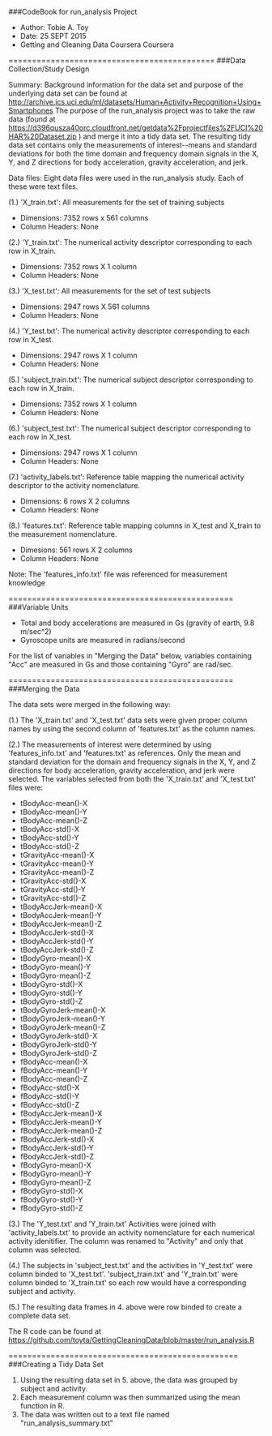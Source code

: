 ###CodeBook for run_analysis Project

* Author: Tobie A. Toy
* Date: 25 SEPT 2015
* Getting and Cleaning Data Coursera Coursera

============================================
###Data Collection/Study Design

Summary: Background information for the data set and purpose of the underlying data set can be found at http://archive.ics.uci.edu/ml/datasets/Human+Activity+Recognition+Using+Smartphones  The purpose of the run_analysis project was to take the raw data (found at https://d396qusza40orc.cloudfront.net/getdata%2Fprojectfiles%2FUCI%20HAR%20Dataset.zip ) and merge it into a tidy data set. The resulting tidy data set contains only the measurements of interest--means and standard deviations for both the time domain and frequency domain signals in the X, Y, and Z directions for body acceleration, gravity acceleration, and jerk. 

Data files: Eight data files were used in the run_analysis study. Each of these were text files. 

(1.) 'X_train.txt': All measurements for the set of training subjects
- Dimensions: 7352 rows x 561 columns
- Column Headers: None 

(2.) 'Y_train.txt': The numerical activity descriptor corresponding to each row in X_train.
- Dimensions: 7352 rows X 1 column
- Column Headers: None

(3.) 'X_test.txt': All measurements for the set of test subjects
- Dimensions: 2947 rows X 561 columns
- Column Headers: None

(4.) 'Y_test.txt': The numerical activity descriptor corresponding to each row in X_test. 
- Dimensions: 2947 rows X 1 column
- Column Headers: None

(5.) 'subject_train.txt': The numerical subject descriptor corresponding to each row in X_train. 
- Dimensions: 7352 rows X 1 column
- Column Headers: None

(6.) 'subject_test.txt': The numerical subject descriptor corresponding to each row in X_test. 
- Dimensions: 2947 rows X 1 column
- Column Headers: None

(7.) 'activity_labels.txt': Reference table mapping the numerical activity descriptor to the activity nomenclature. 
- Dimensions: 6 rows X 2 columns
- Column Headers: None

(8.) 'features.txt': Reference table mapping columns in X_test and X_train to the measurement nomenclature. 
- Dimesions: 561 rows X 2 columns
- Column Headers: None

Note: The 'features_info.txt' file was referenced for measurement knowledge

================================================
###Variable Units
* Total and body accelerations are measured in Gs (gravity of earth, 9.8 m/sec^2)
* Gyroscope units are measured in radians/second

For the list of variables in "Merging the Data" below, variables containing "Acc" are measured in Gs and those containing "Gyro" are rad/sec. 

================================================
###Merging the Data

The data sets were merged in the following way:

(1.) The 'X_train.txt' and 'X_test.txt' data sets were given proper column names by using the second column of 'features.txt' as the column names.

(2.) The measurements of interest were determined by using 'features_info.txt' and 'features.txt' as references. Only the mean and standard deviation for the domain and frequency signals in the X, Y, and Z directions for body acceleration, gravity acceleration, and jerk were selected. The variables selected from both the 'X_train.txt' and 'X_test.txt' files were:
* tBodyAcc-mean()-X		
* tBodyAcc-mean()-Y		
* tBodyAcc-mean()-Z		
* tBodyAcc-std()-X		
* tBodyAcc-std()-Y		
* tBodyAcc-std()-Z		
* tGravityAcc-mean()-X		
* tGravityAcc-mean()-Y		
* tGravityAcc-mean()-Z		
* tGravityAcc-std()-X		
* tGravityAcc-std()-Y		
* tGravityAcc-std()-Z		
* tBodyAccJerk-mean()-X		
* tBodyAccJerk-mean()-Y
* tBodyAccJerk-mean()-Z
* tBodyAccJerk-std()-X
* tBodyAccJerk-std()-Y
* tBodyAccJerk-std()-Z
* tBodyGyro-mean()-X
* tBodyGyro-mean()-Y
* tBodyGyro-mean()-Z
* tBodyGyro-std()-X
* tBodyGyro-std()-Y
* tBodyGyro-std()-Z
* tBodyGyroJerk-mean()-X
* tBodyGyroJerk-mean()-Y
* tBodyGyroJerk-mean()-Z
* tBodyGyroJerk-std()-X
* tBodyGyroJerk-std()-Y
* tBodyGyroJerk-std()-Z
* fBodyAcc-mean()-X
* fBodyAcc-mean()-Y
* fBodyAcc-mean()-Z
* fBodyAcc-std()-X
* fBodyAcc-std()-Y
* fBodyAcc-std()-Z
* fBodyAccJerk-mean()-X
* fBodyAccJerk-mean()-Y
* fBodyAccJerk-mean()-Z
* fBodyAccJerk-std()-X
* fBodyAccJerk-std()-Y
* fBodyAccJerk-std()-Z
* fBodyGyro-mean()-X
* fBodyGyro-mean()-Y
* fBodyGyro-mean()-Z
* fBodyGyro-std()-X
* fBodyGyro-std()-Y
* fBodyGyro-std()-Z

(3.) The 'Y_test.txt' and 'Y_train.txt' Activities were joined with 'activity_labels.txt' to provide an activity nomenclature for each numerical activity idenitifier. The column was renamed to "Activity" and only that column was selected.

(4.) The subjects in 'subject_test.txt' and the activities in 'Y_test.txt' were column binded to 'X_test.txt'.  'subject_train.txt' and 'Y_train.txt' were column binded to 'X_train.txt' so each row would have a corresponding subject and activity.

(5.) The resulting data frames in 4. above were row binded to create a complete data set. 

The R code can be found at https://github.com/toyta/GettingCleaningData/blob/master/run_analysis.R

=================================================
###Creating a Tidy Data Set

1. Using the resulting data set in 5. above, the data was grouped by subject and activity. 
2. Each measurement column was then summarized using the mean function in R. 
3. The data was written out to a text file named "run_analysis_summary.txt" 









